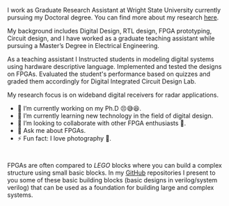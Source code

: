 I work as Graduate Research Assistant at Wright State University currently pursuing my Doctoral degree. You can find more about my research [here](research/2024_07_08_10_15_40_research).

My background includes Digital Design, RTL design, FPGA prototyping, Circuit design, and I have worked as a graduate teaching assistant while pursuing a Master’s Degree in Electrical Engineering.

As a teaching assistant I Instructed students in modeling digital systems using hardware descriptive language. Implemented and tested the designs on FPGAs. Evaluated the student's performance based on quizzes and graded them accordingly for Digital Integrated Circuit Design Lab.

My research focus is on wideband digital receivers for radar applications.

-   🔭 I’m currently working on my Ph.D 😣😅😆.
-   🌱 I’m currently learning new technology in the field of digital design.
-   👯 I’m looking to collaborate with other FPGA enthusiasts 🤝.
-   💬 Ask me about FPGAs.
-   ⚡ Fun fact: I love photography 📸. 

#
FPGAs are often compared to _LEGO_ blocks where you can build a complex structure using small basic blocks. In my [GitHub](https://github.com/24x7fpga) repositories I present to you some of these basic building blocks (basic designs in verilog/system verilog) that can be used as a foundation for building large and complex systems.

<!-- `✨Share Knowledge, Spread Love.✨` -->

